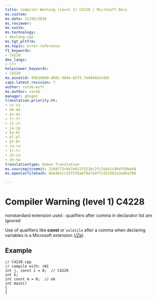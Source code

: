 ```yaml
---
title: Compiler Warning (level 1) C4228 | Microsoft Docs
ms.custom: 
ms.date: 11/04/2016
ms.reviewer: 
ms.suite: 
ms.technology:
- devlang-cpp
ms.tgt_pltfrm: 
ms.topic: error-reference
f1_keywords:
- C4228
dev_langs:
- C++
helpviewer_keywords:
- C4228
ms.assetid: 9301d660-d601-464e-83f5-7ed844a3c6dc
caps.latest.revision: 7
author: corob-msft
ms.author: corob
manager: ghogen
translation.priority.ht:
- cs-cz
- de-de
- es-es
- fr-fr
- it-it
- ja-jp
- ko-kr
- pl-pl
- pt-br
- ru-ru
- tr-tr
- zh-cn
- zh-tw
translationtype: Human Translation
ms.sourcegitcommit: 3168772cbb7e8127523bc2fc2da5cc9b4f59beb8
ms.openlocfilehash: 8e64b3cc33f5f6a879a7a97fcd53561e3ad6a70d

---
```

# Compiler Warning (level 1) C4228
nonstandard extension used : qualifiers after comma in declarator list are ignored  
  
 Use of qualifiers like **const** or `volatile` after a comma when declaring variables is a Microsoft extension ([/Ze](../../build/reference/za-ze-disable-language-extensions.md)).  
  
## Example  
  
```  
// C4228.cpp  
// compile with: /W1  
int j, const i = 0;  // C4228  
int k;  
int const m = 0;  // ok  
int main()  
{  
}  
```


<!--HONumber=Jan17_HO2-->



